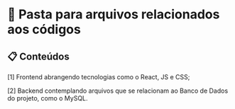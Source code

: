 # 📁 Pasta para arquivos relacionados aos códigos

## 📋 Conteúdos

[1] Frontend abrangendo tecnologias como o React, JS e CSS;

[2] Backend contemplando arquivos que se relacionam ao Banco de Dados do projeto, como o MySQL.


